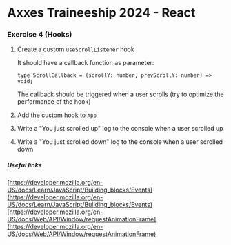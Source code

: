 # Axxes Traineeship 2024 - React

### Exercise 4 (Hooks)

1. Create a custom `useScrollListener` hook

   It should have a callback function as parameter:

   ```
   type ScrollCallback = (scrollY: number, prevScrollY: number) => void;
   ```

   The callback should be triggered when a user scrolls (try to optimize the performance of the hook)

2. Add the custom hook to `App`

3. Write a "You just scrolled up" log to the console when a user scrolled up

4. Write a "You just scrolled down" log to the console when a user scrolled down

##### Useful links

[https://developer.mozilla.org/en-US/docs/Learn/JavaScript/Building_blocks/Events](https://developer.mozilla.org/en-US/docs/Learn/JavaScript/Building_blocks/Events)
[https://developer.mozilla.org/en-US/docs/Web/API/Window/requestAnimationFrame](https://developer.mozilla.org/en-US/docs/Web/API/Window/requestAnimationFrame)
